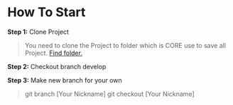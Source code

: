 # How To Start
**Step 1:** Clone Project 
> You need to clone the Project to folder which is CORE use to save all Project. [Find folder.](https://docs.coregames.com/getting_started/backups/#open-the-project-file-using-the-file-explorer)

**Step 2:** Checkout branch develop

**Step 3:** Make new branch for your own

> git branch [Your Nickname]
> git checkout [Your Nickname]
